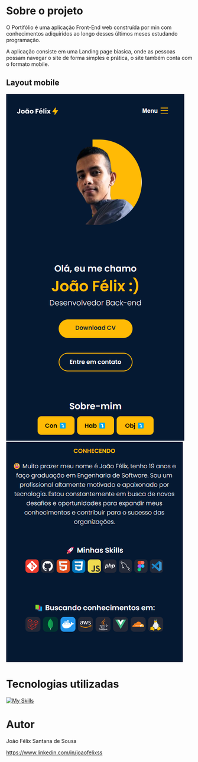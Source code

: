 # Sobre o projeto

O Portifólio é uma aplicação Front-End web construída por min com conhecimentos adiquiridos ao longo desses últimos meses estudando programação.

A aplicação consiste em uma Landing page biasica, onde as pessoas possam navegar o site de forma simples e prática, o site também conta com o formato mobile.

## Layout mobile
<div>
  <img src="Captura de tela 2023-06-22 142114.png">
  <img src="Captura de tela 2023-06-22 142143.png">
</di>      

# Tecnologias utilizadas
[![My Skills](https://skillicons.dev/icons?i=git,github,html,css,js,figma)](https://skillicons.dev)

# Autor

João Félix Santana de Sousa

https://www.linkedin.com/in/joaofelixss
